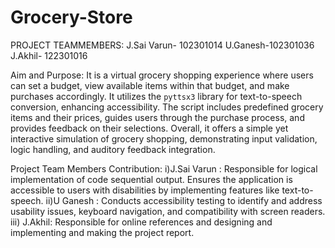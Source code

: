 # Grocery-Store
PROJECT TEAMMEMBERS:
J.Sai Varun- 102301014
U.Ganesh-102301036
J.Akhil- 122301016

Aim and Purpose:
 It is a  virtual grocery shopping experience
 where users can set a budget, view available items within that budget,
 and make purchases accordingly. It utilizes the `pyttsx3` library for
 text-to-speech conversion, enhancing accessibility. The script includes
 predefined grocery items and their prices, guides users through the
 purchase process, and provides feedback on their selections. Overall,
 it offers a simple yet interactive simulation of grocery shopping,
 demonstrating input validation, logic handling, and auditory feedback
 integration.

Project Team Members Contribution:
 i)J.Sai Varun : Responsible for logical implementation of code
 sequential output. Ensures the application is accessible to users with
 disabilities by implementing features like text-to-speech.
 ii)U Ganesh : Conducts accessibility testing to identify and address
 usability issues, keyboard navigation, and compatibility with screen
 readers.
 iii) J.Akhil: Responsible for online references and designing
 and implementing and making the project report.
